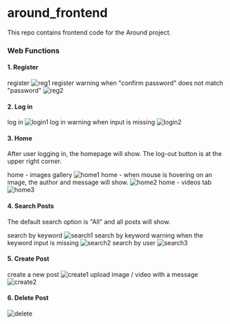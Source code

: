 # around_frontend
This repo contains frontend code for the Around project.

### Web Functions

#### 1. Register
register
![reg1](images/register.PNG)
register warning when "confirm password" does not match "password"
![reg2](images/register2.PNG)

#### 2. Log in
log in
![login1](images/login.PNG)
log in warning when input is missing
![login2](images/login2.PNG)

#### 3. Home
After user logging in, the homepage will show. The log-out button is at the upper right corner.

home - images gallery
![home1](images/home.PNG)
home - when mouse is hovering on an image, the author and message will show.
![home2](images/home_mouse_hover.PNG)
home - videos tab
![home3](images/video.PNG)

#### 4. Search Posts
The default search option is "All" and all posts will show.

search by keyword
![search1](images/search_by_keyword.PNG)
search by keyword warning when the keyword input is missing
![search2](images/search_by_keyword2.PNG)
search by user
![search3](images/search_by_user.PNG)

#### 5. Create Post
create a new post
![create1](images/create_post.PNG)
upload image / video with a message
![create2](images/create_post2.PNG)

#### 6. Delete Post
![delete](images/delete.PNG)
